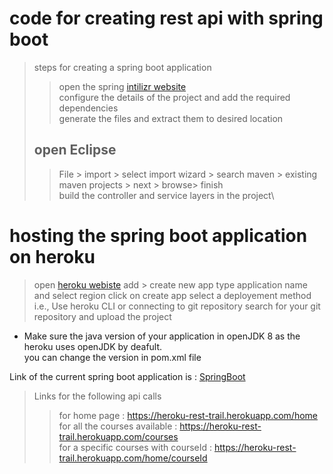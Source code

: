 # code for creating rest api with spring boot
  
> steps for creating a spring boot application
>> open the spring [intilizr website](https://start.spring.io/)  
>> configure the details of the project and add the required dependencies  
>> generate the files and extract them to desired location  
> ## open Eclipse  
>> File > import > select import wizard > search maven > existing maven projects > next > browse> finish  
>> build the controller and service layers in the project\

# hosting the spring boot application on heroku
> open [heroku webiste](https://dashboard.heroku.com/apps)
> add > create new app
> type application name and select region
> click on create app
> select a deployement method i.e., Use heroku CLI or connecting to git repository
> search for your git repository and upload the project

* Make sure the java version of your application in openJDK 8 as the heroku uses openJDK by deafult.  
 you can change the version in pom.xml file 
 
 
 Link of the current spring boot application is : [SpringBoot](https://heroku-rest-trail.herokuapp.com/home)
 
> Links for the following api calls 
>> for home page : https://heroku-rest-trail.herokuapp.com/home  
>> for all the courses available : https://heroku-rest-trail.herokuapp.com/courses  
>> for a specific courses with courseId : https://heroku-rest-trail.herokuapp.com/home/courseId  
 


